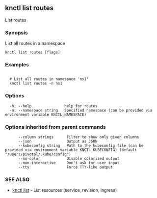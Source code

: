 ## knctl list routes

List routes

### Synopsis

List all routes in a namespace

```
knctl list routes [flags]
```

### Examples

```

  # List all routes in namespace 'ns1'
  knctl list routes -n ns1
```

### Options

```
  -h, --help               help for routes
  -n, --namespace string   Specified namespace (can be provided via environment variable KNCTL_NAMESPACE)
```

### Options inherited from parent commands

```
      --column strings      Filter to show only given columns
      --json                Output as JSON
      --kubeconfig string   Path to the kubeconfig file (can be provided via environment variable KNCTL_KUBECONFIG) (default "/Users/pivotal/.kube/config")
      --no-color            Disable colorized output
      --non-interactive     Don't ask for user input
      --tty                 Force TTY-like output
```

### SEE ALSO

* [knctl list](knctl_list.md)	 - List resources (service, revision, ingress)

